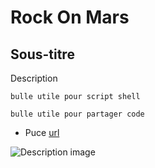 # Rock On Mars

## Sous-titre

Description

`bulle utile pour script shell`

```
bulle utile pour partager code
```

* Puce [url](https://www.google.com)

![Description image](https://raw.githubusercontent.com/WildCodeSchool/simple-mvc/master/Simple%20-%20MVC.png)
